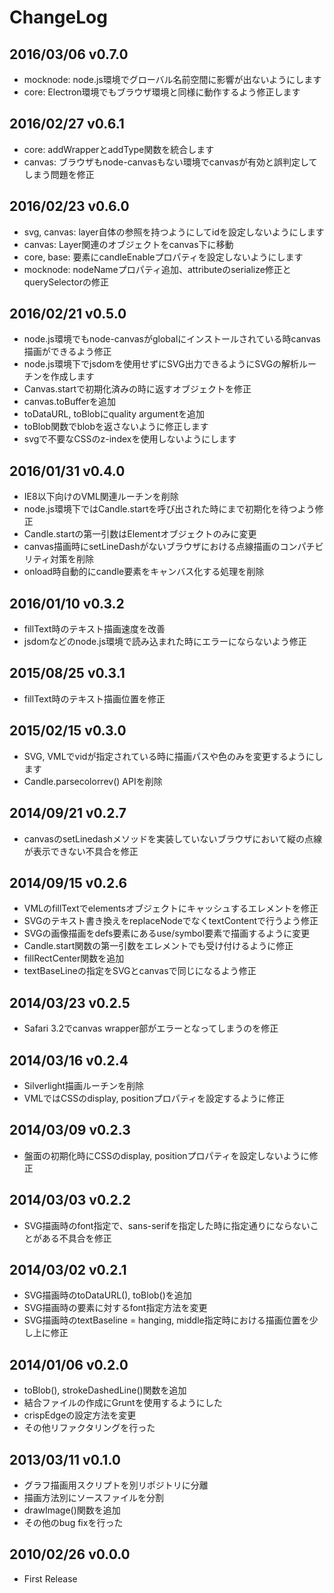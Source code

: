 # ChangeLog

## 2016/03/06 v0.7.0
* mocknode: node.js環境でグローバル名前空間に影響が出ないようにします
* core: Electron環境でもブラウザ環境と同様に動作するよう修正します

## 2016/02/27 v0.6.1
* core: addWrapperとaddType関数を統合します
* canvas: ブラウザもnode-canvasもない環境でcanvasが有効と誤判定してしまう問題を修正

## 2016/02/23 v0.6.0
* svg, canvas: layer自体の参照を持つようにしてidを設定しないようにします
* canvas: Layer関連のオブジェクトをcanvas下に移動
* core, base: 要素にcandleEnableプロパティを設定しないようにします
* mocknode: nodeNameプロパティ追加、attributeのserialize修正とquerySelectorの修正

## 2016/02/21 v0.5.0
* node.js環境でもnode-canvasがglobalにインストールされている時canvas描画ができるよう修正
* node.js環境下でjsdomを使用せずにSVG出力できるようにSVGの解析ルーチンを作成します
* Canvas.startで初期化済みの時に返すオブジェクトを修正
* canvas.toBufferを追加
* toDataURL, toBlobにquality argumentを追加
* toBlob関数でblobを返さないように修正します
* svgで不要なCSSのz-indexを使用しないようにします

## 2016/01/31 v0.4.0
* IE8以下向けのVML関連ルーチンを削除
* node.js環境下ではCandle.startを呼び出された時にまで初期化を待つよう修正
* Candle.startの第一引数はElementオブジェクトのみに変更
* canvas描画時にsetLineDashがないブラウザにおける点線描画のコンパチビリティ対策を削除
* onload時自動的にcandle要素をキャンバス化する処理を削除

## 2016/01/10 v0.3.2
* fillText時のテキスト描画速度を改善
* jsdomなどのnode.js環境で読み込まれた時にエラーにならないよう修正

## 2015/08/25 v0.3.1
* fillText時のテキスト描画位置を修正

## 2015/02/15 v0.3.0
* SVG, VMLでvidが指定されている時に描画パスや色のみを変更するようにします
* Candle.parsecolorrev() APIを削除

## 2014/09/21 v0.2.7
* canvasのsetLinedashメソッドを実装していないブラウザにおいて縦の点線が表示できない不具合を修正

## 2014/09/15 v0.2.6
* VMLのfillTextでelementsオブジェクトにキャッシュするエレメントを修正
* SVGのテキスト書き換えをreplaceNodeでなくtextContentで行うよう修正
* SVGの画像描画をdefs要素にあるuse/symbol要素で描画するように変更
* Candle.start関数の第一引数をエレメントでも受け付けるように修正
* fillRectCenter関数を追加
* textBaseLineの指定をSVGとcanvasで同じになるよう修正

## 2014/03/23 v0.2.5
* Safari 3.2でcanvas wrapper部がエラーとなってしまうのを修正

## 2014/03/16 v0.2.4
* Silverlight描画ルーチンを削除
* VMLではCSSのdisplay, positionプロパティを設定するように修正

## 2014/03/09 v0.2.3
* 盤面の初期化時にCSSのdisplay, positionプロパティを設定しないように修正

## 2014/03/03 v0.2.2
* SVG描画時のfont指定で、sans-serifを指定した時に指定通りにならないことがある不具合を修正

## 2014/03/02 v0.2.1
* SVG描画時のtoDataURL(), toBlob()を追加
* SVG描画時の要素に対するfont指定方法を変更
* SVG描画時のtextBaseline = hanging, middle指定時における描画位置を少し上に修正

## 2014/01/06 v0.2.0
* toBlob(), strokeDashedLine()関数を追加
* 結合ファイルの作成にGruntを使用するようにした
* crispEdgeの設定方法を変更
* その他リファクタリングを行った

## 2013/03/11 v0.1.0
* グラフ描画用スクリプトを別リポジトリに分離
* 描画方法別にソースファイルを分割
* drawImage()関数を追加
* その他のbug fixを行った

## 2010/02/26 v0.0.0
* First Release
